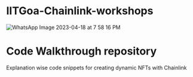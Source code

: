 # IITGoa-Chainlink-workshops
![WhatsApp Image 2023-04-18 at 7 58 16 PM](https://user-images.githubusercontent.com/43913734/234672258-f9611b83-b928-4b7d-80bf-40c613ba5250.jpeg)


# Code Walkthrough repository
Explanation wise code snippets for creating dynamic NFTs with Chainlink 
